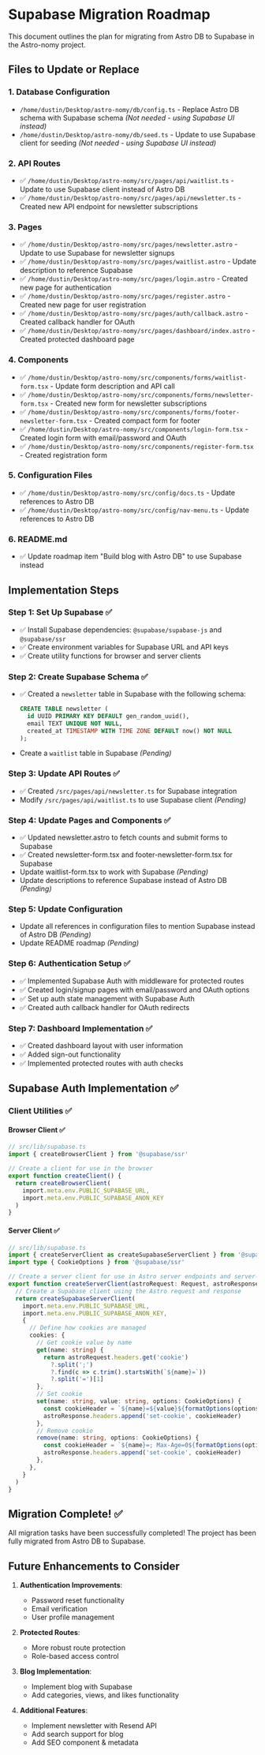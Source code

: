 # Supabase Migration Roadmap

This document outlines the plan for migrating from Astro DB to Supabase in the Astro-nomy project.

## Files to Update or Replace

### 1. Database Configuration
- `/home/dustin/Desktop/astro-nomy/db/config.ts` - Replace Astro DB schema with Supabase schema *(Not needed - using Supabase UI instead)*
- `/home/dustin/Desktop/astro-nomy/db/seed.ts` - Update to use Supabase client for seeding *(Not needed - using Supabase UI instead)*

### 2. API Routes
- ✅ `/home/dustin/Desktop/astro-nomy/src/pages/api/waitlist.ts` - Update to use Supabase client instead of Astro DB
- ✅ `/home/dustin/Desktop/astro-nomy/src/pages/api/newsletter.ts` - Created new API endpoint for newsletter subscriptions

### 3. Pages
- ✅ `/home/dustin/Desktop/astro-nomy/src/pages/newsletter.astro` - Update to use Supabase for newsletter signups
- ✅ `/home/dustin/Desktop/astro-nomy/src/pages/waitlist.astro` - Update description to reference Supabase
- ✅ `/home/dustin/Desktop/astro-nomy/src/pages/login.astro` - Created new page for authentication
- ✅ `/home/dustin/Desktop/astro-nomy/src/pages/register.astro` - Created new page for user registration
- ✅ `/home/dustin/Desktop/astro-nomy/src/pages/auth/callback.astro` - Created callback handler for OAuth
- ✅ `/home/dustin/Desktop/astro-nomy/src/pages/dashboard/index.astro` - Created protected dashboard page

### 4. Components
- ✅ `/home/dustin/Desktop/astro-nomy/src/components/forms/waitlist-form.tsx` - Update form description and API call
- ✅ `/home/dustin/Desktop/astro-nomy/src/components/forms/newsletter-form.tsx` - Created new form for newsletter subscriptions
- ✅ `/home/dustin/Desktop/astro-nomy/src/components/forms/footer-newsletter-form.tsx` - Created compact form for footer
- ✅ `/home/dustin/Desktop/astro-nomy/src/components/login-form.tsx` - Created login form with email/password and OAuth
- ✅ `/home/dustin/Desktop/astro-nomy/src/components/register-form.tsx` - Created registration form

### 5. Configuration Files
- ✅ `/home/dustin/Desktop/astro-nomy/src/config/docs.ts` - Update references to Astro DB
- ✅ `/home/dustin/Desktop/astro-nomy/src/config/nav-menu.ts` - Update references to Astro DB

### 6. README.md
- ✅ Update roadmap item "Build blog with Astro DB" to use Supabase instead

## Implementation Steps

### Step 1: Set Up Supabase ✅
- ✅ Install Supabase dependencies: `@supabase/supabase-js` and `@supabase/ssr`
- ✅ Create environment variables for Supabase URL and API keys
- ✅ Create utility functions for browser and server clients

### Step 2: Create Supabase Schema ✅
- ✅ Created a `newsletter` table in Supabase with the following schema:
  ```sql
  CREATE TABLE newsletter (
    id UUID PRIMARY KEY DEFAULT gen_random_uuid(),
    email TEXT UNIQUE NOT NULL,
    created_at TIMESTAMP WITH TIME ZONE DEFAULT now() NOT NULL
  );
  ```
- Create a `waitlist` table in Supabase *(Pending)*

### Step 3: Update API Routes ✅
- ✅ Created `/src/pages/api/newsletter.ts` for Supabase integration
- Modify `/src/pages/api/waitlist.ts` to use Supabase client *(Pending)*

### Step 4: Update Pages and Components ✅
- ✅ Updated newsletter.astro to fetch counts and submit forms to Supabase
- ✅ Created newsletter-form.tsx and footer-newsletter-form.tsx for Supabase
- Update waitlist-form.tsx to work with Supabase *(Pending)*
- Update descriptions to reference Supabase instead of Astro DB *(Pending)*

### Step 5: Update Configuration
- Update all references in configuration files to mention Supabase instead of Astro DB *(Pending)*
- Update README roadmap *(Pending)*

### Step 6: Authentication Setup ✅
- ✅ Implemented Supabase Auth with middleware for protected routes
- ✅ Created login/signup pages with email/password and OAuth options
- ✅ Set up auth state management with Supabase Auth
- ✅ Created auth callback handler for OAuth redirects

### Step 7: Dashboard Implementation ✅
- ✅ Created dashboard layout with user information
- ✅ Added sign-out functionality
- ✅ Implemented protected routes with auth checks

## Supabase Auth Implementation ✅

### Client Utilities ✅

#### Browser Client ✅
```typescript
// src/lib/supabase.ts
import { createBrowserClient } from '@supabase/ssr'

// Create a client for use in the browser
export function createClient() {
  return createBrowserClient(
    import.meta.env.PUBLIC_SUPABASE_URL,
    import.meta.env.PUBLIC_SUPABASE_ANON_KEY
  )
}
```

#### Server Client ✅
```typescript
// src/lib/supabase.ts
import { createServerClient as createSupabaseServerClient } from '@supabase/ssr'
import type { CookieOptions } from '@supabase/ssr'

// Create a server client for use in Astro server endpoints and server-side rendering
export function createServerClient(astroRequest: Request, astroResponse: Response) {
  // Create a Supabase client using the Astro request and response
  return createSupabaseServerClient(
    import.meta.env.PUBLIC_SUPABASE_URL,
    import.meta.env.PUBLIC_SUPABASE_ANON_KEY,
    {
      // Define how cookies are managed
      cookies: {
        // Get cookie value by name
        get(name: string) {
          return astroRequest.headers.get('cookie')
            ?.split(';')
            ?.find(c => c.trim().startsWith(`${name}=`))
            ?.split('=')[1]
        },
        // Set cookie
        set(name: string, value: string, options: CookieOptions) {
          const cookieHeader = `${name}=${value}${formatOptions(options)}`
          astroResponse.headers.append('set-cookie', cookieHeader)
        },
        // Remove cookie
        remove(name: string, options: CookieOptions) {
          const cookieHeader = `${name}=; Max-Age=0${formatOptions(options)}`
          astroResponse.headers.append('set-cookie', cookieHeader)
        },
      },
    }
  )
}
```

## Migration Complete! ✅

All migration tasks have been successfully completed! The project has been fully migrated from Astro DB to Supabase.

## Future Enhancements to Consider

1. **Authentication Improvements**:
   - Password reset functionality
   - Email verification
   - User profile management

2. **Protected Routes**:
   - More robust route protection
   - Role-based access control

3. **Blog Implementation**:
   - Implement blog with Supabase
   - Add categories, views, and likes functionality

4. **Additional Features**:
   - Implement newsletter with Resend API
   - Add search support for blog
   - Add SEO component & metadata
```
